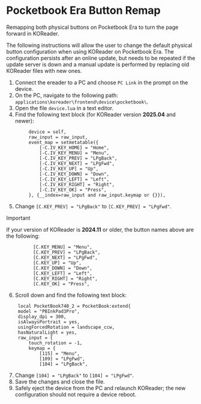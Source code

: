 # Pocketbook Era Button Remap
Remapping both physical buttons on Pocketbook Era to turn the page forward in KOReader.

The following instructions will allow the user to change the default physical button configuration when using KOReader on Pocketbook Era. The configuration persists after an online update, but needs to be repeated if the update server is down and a manual update is performed by replacing old KOReader files with new ones.

1. Connect the ereader to a PC and choose `PC Link` in the prompt on the device.
2. On the PC, navigate to the following path: `applications\koreader\frontend\device\pocketbook\`.
3. Open the file `device.lua` in a text editor.
4. Find the following text block (for KOReader version **2025.04** and newer):
   ```self.input = require("device/input"):new{
        device = self,
        raw_input = raw_input,
        event_map = setmetatable({
            [-C.IV_KEY_HOME] = "Home",
            [-C.IV_KEY_MENU] = "Menu",
            [-C.IV_KEY_PREV] = "LPgBack",
            [-C.IV_KEY_NEXT] = "LPgFwd",
            [-C.IV_KEY_UP] = "Up",
            [-C.IV_KEY_DOWN] = "Down",
            [-C.IV_KEY_LEFT] = "Left",
            [-C.IV_KEY_RIGHT] = "Right",
            [-C.IV_KEY_OK] = "Press",
        }, {__index=raw_input and raw_input.keymap or {}}),
5. Change `[C.KEY_PREV] = "LPgBack"` to `[C.KEY_PREV] = "LPgFwd"`.

> [!IMPORTANT]
> If your version of KOReader is **2024.11** or older, the button names above are the following:
> ```       [C.KEY_HOME] = "Home",
>           [C.KEY_MENU] = "Menu",
>           [C.KEY_PREV] = "LPgBack",
>           [C.KEY_NEXT] = "LPgFwd",
>           [C.KEY_UP] = "Up",
>           [C.KEY_DOWN] = "Down",
>           [C.KEY_LEFT] = "Left",
>           [C.KEY_RIGHT] = "Right",
>           [C.KEY_OK] = "Press",
 
6. Scroll down and find the following text block:
   ```-- PocketBook InkPad 3 Pro (740_2)
    local PocketBook740_2 = PocketBook:extend{
    model = "PBInkPad3Pro",
    display_dpi = 300,
    isAlwaysPortrait = yes,
    usingForcedRotation = landscape_ccw,
    hasNaturalLight = yes,
    raw_input = {
        touch_rotation = -1,
        keymap = {
            [115] = "Menu",
            [109] = "LPgFwd",
            [104] = "LPgBack",         
8. Change `[104] = "LPgBack"` to `[104] = "LPgFwd"`.
9. Save the changes and close the file.
10. Safely eject the device from the PC and relaunch KOReader; the new configuration should not require a device reboot.

